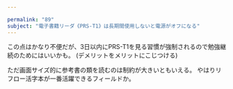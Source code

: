 ```yaml
---

permalink: "89"
subject: "電子書籍リーダ《PRS-T1》は長期間使用しないと電源がオフになる"
---
```


この点はかなり不便だが、3日以内にPRS-T1を見る習慣が強制されるので勉強継続のためにはいいかも。
(デメリットをメリットにこじつける)

ただ画面サイズ的に参考書の類を読むのは制約が大きいともいえる。
やはりリフロー活字本が一番活躍できるフィールドか。
